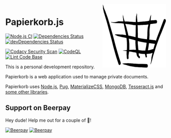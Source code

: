 <img src="https://github.com/MarcProe/Papierkorb.js/blob/master/public/images/papierkorb-logo.png?raw=true" height="200" align="right">

# Papierkorb.js
[![Node.js CI](https://github.com/MarcProe/Papierkorb.js-Classic/actions/workflows/node.js.yml/badge.svg)](https://github.com/MarcProe/Papierkorb.js-Classic/actions/workflows/node.js.yml)
[![Dependencies Status](https://david-dm.org/MarcProe/Papierkorb.js-Classic.svg)](https://david-dm.org/MarcProe/Papierkorb.js-Classic)
[![devDependencies Status](https://david-dm.org/MarcProe/Papierkorb.js-Classic/dev-status.svg)](https://david-dm.org/mMarcProe/Papierkorb.js-Classic?type=dev)

[![Codacy Security Scan](https://github.com/MarcProe/Papierkorb.js-Classic/actions/workflows/codacy-analysis.yml/badge.svg)](https://github.com/MarcProe/Papierkorb.js-Classic/actions/workflows/codacy-analysis.yml)
[![CodeQL](https://github.com/MarcProe/Papierkorb.js-Classic/actions/workflows/codeql-analysis.yml/badge.svg)](https://github.com/MarcProe/Papierkorb.js-Classic/actions/workflows/codeql-analysis.yml)
[![Lint Code Base](https://github.com/MarcProe/Papierkorb.js-Classic/actions/workflows/linter.yml/badge.svg)](https://github.com/MarcProe/Papierkorb.js-Classic/actions/workflows/linter.yml)


This is a personal development repository.

Papierkorb is a web application used to manage private documents.

Papierkorb uses [Node.js](https://github.com/nodejs/node), [Pug](https://github.com/pugjs/pug), [MaterializeCSS](https://github.com/Dogfalo/materialize), [MongoDB](https://github.com/mongodb/mongo), [Tesseract.js](https://github.com/naptha/tesseract.js) and [some other libraries](https://github.com/MarcProe/Papierkorb.js/blob/master/package.json).


## Support on Beerpay
Hey dude! Help me out for a couple of :beers:!

[![Beerpay](https://beerpay.io/MarcProe/Papierkorb.js/badge.svg?style=beer-square)](https://beerpay.io/MarcProe/Papierkorb.js)  [![Beerpay](https://beerpay.io/MarcProe/Papierkorb.js/make-wish.svg?style=flat-square)](https://beerpay.io/MarcProe/Papierkorb.js?focus=wish)
